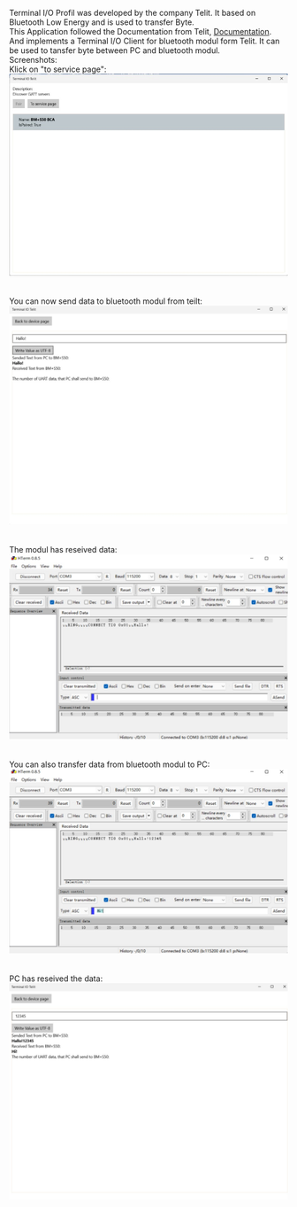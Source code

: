 Terminal I/O Profil was developed by the company Telit. It based on Bluetooth Low Energy and is used to transfer Byte. <br />
This Application followed the Documentation from Telit, [Documentation](https://www.telit.com/devices/bluemods50/). And implements a Terminal I/O Client for bluetooth modul form Telit. It can be used to tansfer byte between PC and bluetooth modul.<br />
Screenshots: <br />
Klick on "to service page": <br /> 
![image](https://github.com/haoyusun19/Terminal-IO/blob/master/Terminal%20IO/Screenshots/Screenshot1.jpg) <br /> <br /> <br />
You can now send data to bluetooth modul from teilt: <br /> 
![image](https://github.com/haoyusun19/Terminal-IO/blob/master/Terminal%20IO/Screenshots/Screenshot2.jpg) <br /> <br /> <br />
The modul has reseived data: <br /> 
![image](https://github.com/haoyusun19/Terminal-IO/blob/master/Terminal%20IO/Screenshots/Screenshot3.jpg) <br /> <br /> <br />
You can also transfer data from bluetooth modul to PC: <br />
![image](https://github.com/haoyusun19/Terminal-IO/blob/master/Terminal%20IO/Screenshots/Screenshot4.jpg) <br /> <br /> <br />
PC has reseived the data: <br /> 
![image](https://github.com/haoyusun19/Terminal-IO/blob/master/Terminal%20IO/Screenshots/Screenshot5.jpg) <br /> <br /> <br />



